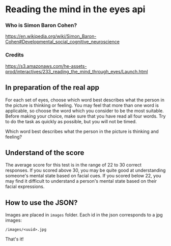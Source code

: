 # Reading the mind in the eyes api

### Who is Simon Baron Cohen?

https://en.wikipedia.org/wiki/Simon_Baron-Cohen#Developmental_social_cognitive_neuroscience

### Credits

https://s3.amazonaws.com/he-assets-prod/interactives/233_reading_the_mind_through_eyes/Launch.html


## In preparation of the real app

For each set of eyes, choose which word best describes what the person in the picture is thinking or feeling. You may feel that more than one word is applicable, so choose the word which you consider to be the most suitable. Before making your choice, make sure that you have read all four words. Try to do the task as quickly as possible, but you will not be timed.

Which word best describes what the person in the picture is thinking and feeling?

## Understand of the score

The average score for this test is in the range of 22 to 30 correct responses. If you scored above 30, you may be quite good at understanding someone's mental state based on facial cues. If you scored below 22, you may find it difficult to understand a person's mental state based on their facial expressions.


## How to use the JSON?

Images are placed in `images` folder. Each id in the json corresponds to a jpg images:

```
/images/<uuid>.jpg
```

That's it!

